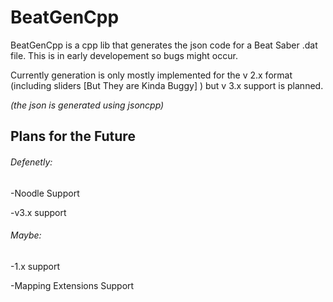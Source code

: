 # BeatGenCpp

BeatGenCpp is a cpp lib that generates the json code for a Beat Saber .dat file.
This is in early developement so bugs might occur.

Currently generation is only mostly implemented for the v 2.x format (including sliders [But They are Kinda Buggy] ) but v 3.x support is planned.

_(the json is generated using jsoncpp)_

## Plans for the Future

###### Defenetly:

  -Noodle Support

  -v3.x support
  
###### Maybe:

  -1.x support
  
  -Mapping Extensions Support
  
